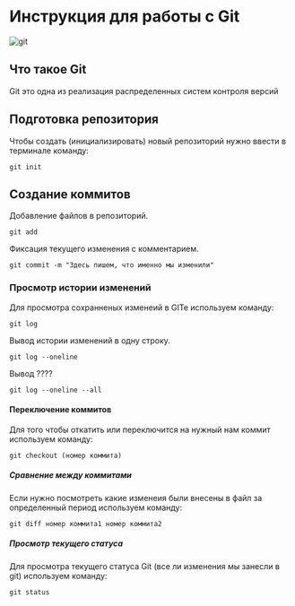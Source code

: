 # **Инструкция для работы с Git**

![git](https://upload.wikimedia.org/wikipedia/commons/thumb/3/3f/Git_icon.svg/1200px-Git_icon.svg.png)

## Что такое Git

Git это одна из реализация распределенных систем контроля версий

## Подготовка репозитория

Чтобы создать (инициализировать) новый репозиторий нужно ввести в терминале команду:

    git init

## Создание коммитов 

Добавление файлов в репозиторий.

    git add 

Фиксация текущего изменения с комментарием. 

    git commit -m "Здесь пишем, что именно мы изменили"


### Просмотр истории изменений
Для просмотра сохранненых изменеий в GITe используем команду:

    git log

Вывод истории изменений в одну строку.

    git log --oneline

Вывод ????

    git log --oneline --all

#### Переключение коммитов 

Для того чтобы откатить или переключится на нужный нам коммит используем команду:

    git checkout (номер коммита)

##### Сравнение между коммитами

Если нужно посмотреть какие изменеия были внесены в файл за определенный период используем команду:

    git diff номер коммита1 номер коммита2 

##### Просмотр текущего статуса

Для просмотра текущего статуса Git (все ли изменения мы занесли в git) используем команду:

    git status
